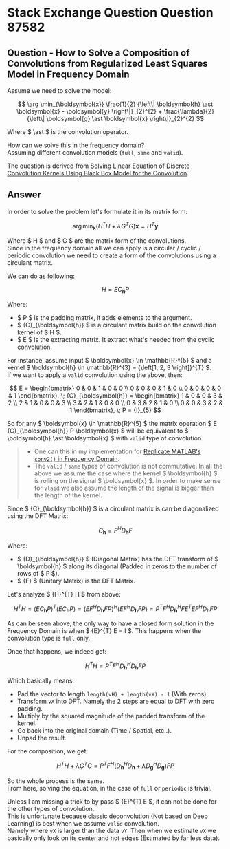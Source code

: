 # Stack Exchange Question Question 87582

## Question - How to Solve a Composition of Convolutions from Regularized Least Squares Model in Frequency Domain

Assume we need to solve the model:

$$ \arg \min_{\boldsymbol{x}} \frac{1}{2} {\left\| \boldsymbol{h} \ast \boldsymbol{x} - \boldsymbol{y} \right\|}_{2}^{2} + \frac{\lambda}{2} {\left\| \boldsymbol{g} \ast \boldsymbol{x} \right\|}_{2}^{2} $$

Where $ \ast $ is the convolution operator.

How can we solve this in the frequency domain?  
Assuming different convolution models (`full`, `same` and `valid`).

The question is derived from [Solving Linear Equation of Discrete Convolution Kernels Using Black Box Model for the Convolution][1].


## Answer

In order to solve the problem let's formulate it in its matrix form:

$$ \arg \min_{\boldsymbol{x}} {\left( {H}^{T} H + \lambda {G}^{T} G \right)} \boldsymbol{x} = {H}^{T} \boldsymbol{y} $$

Where $ H $ and $ G $ are the matrix form of the convolutions.  
Since in the frequency domain all we can apply is a circular / cyclic / periodic convolution we need to create a form of the convolutions using a circulant matrix.

We can do as following:

$$ H = E {C}_{\boldsymbol{h}} P $$

Where:

 * $ P $ is the padding matrix, it adds elements to the argument.  
 * $ {C}_{\boldsymbol{h}} $ is a circulant matrix build on the convolution kernel of $ H $.
 * $ E $ is the extracting matrix. It extract what's needed from the cyclic convolution.

For instance, assume input $ \boldsymbol{x} \in \mathbb{R}^{5} $ and a kernel $ \boldsymbol{h} \in \mathbb{R}^{3} = {\left[1, 2, 3 \right]}^{T} $.  
If we want to apply a `valid` convolution using the above, then:

$$ E = \begin{bmatrix} 0 & 0 & 1 & 0 & 0 \\ 0 & 0 & 0 & 1 & 0 \\ 0 & 0 & 0 & 0 & 1 \end{bmatrix}, \; {C}_{\boldsymbol{h}} = \begin{bmatrix} 1 & 0 & 0 & 3 & 2 \\ 2 & 1 & 0 & 0 & 3 \\ 3 & 2 & 1 & 0 & 0 \\ 0 & 3 & 2 & 1 & 0 \\ 0 & 0 & 3 & 2 & 1 \end{bmatrix}, \; P = {I}_{5} $$

So for any $ \boldsymbol{x} \in \mathbb{R}^{5} $ the matrix operation $ E {C}_{\boldsymbol{h}} P \boldsymbol{x} $ will be equivalent to $ \boldsymbol{h} \ast \boldsymbol{x} $ with `valid` type of convolution. 

> * One can this in my implementation for [Replicate MATLAB's `conv2()` in Frequency Domain][2].
> * The `valid` / `same` types of convolution is not commutative. In all the above we assume the case where the kernel $ \boldsymbol{h} $ is rolling on the signal $ \boldsymbol{x} $. In order to make sense for `vlaid` we also assume the length of the signal is bigger than the length of the kernel.

Since $ {C}_{\boldsymbol{h}} $ is a circulant matrix is can be diagonalized using the DFT Matrix:

$$ {C}_{\boldsymbol{h}} = {F}^{H} {D}_{\boldsymbol{h}} F $$

Where:

 * $ {D}_{\boldsymbol{h}} $ (Diagonal Matrix) has the DFT transform of $ \boldsymbol{h} $ along its diagonal (Padded in zeros to the number of rows of $ P $).
 * $ {F} $ (Unitary Matrix) is the DFT Matrix.

Let's analyze $ {H}^{T} H $ from above:

$$ {H}^{T} H = {\left( E {C}_{\boldsymbol{h}} P \right)}^{T} \left( E {C}_{\boldsymbol{h}} P \right) = {\left( E {F}^{H} {D}_{\boldsymbol{h}} F P \right)}^{H} \left( E {F}^{H} {D}_{\boldsymbol{h}} F P \right) = {P}^{T} {F}^{H} {D}_{\boldsymbol{h}}^{H} F {E}^{T} E {F}^{H} {D}_{\boldsymbol{h}} F P $$

As can be seen above, the only way to have a closed form solution in the Frequency Domain is when $ {E}^{T} E = I $. This happens when the convolution type is `full` only.

Once that happens, we indeed get:

$$ {H}^{T} H = {P}^{T} {F}^{H} {D}_{\boldsymbol{h}}^{H} {D}_{\boldsymbol{h}} F P $$

Which basically means:

 - Pad the vector to length `length(vH) + length(vX) - 1` (With zeros).
 - Transform `vX` into DFT. Namely the 2 steps are equal to DFT with zero padding.
 - Multiply by the squared magnitude of the padded transform of the kernel.
 - Go back into the original domain (Time / Spatial, etc..).
 - Unpad the result.

For the composition, we get:

$$ {H}^{T} H + \lambda {G}^{T} G = {P}^{T} {F}^{H} \left( {D}_{\boldsymbol{h}}^{H} {D}_{\boldsymbol{h}} + \lambda {D}_{\boldsymbol{g}}^{H} {D}_{\boldsymbol{g}} \right) F P $$

So the whole process is the same.  
From here, solving the equation, in the case of `full` or `periodic` is trivial.

Unless I am missing a trick to by pass $ {E}^{T} E $, it can not be done for the other types of convolution.  
This is unfortunate because classic deconvolution (Not based on Deep Learning) is best when we assume `valid` convolution.  
Namely where `vX` is larger than the data `vY`. Then when we estimate `vX` we basically only look on its center and not edges (Estimated by far less data).



  [1]: https://dsp.stackexchange.com/questions/87542
  [2]: https://dsp.stackexchange.com/questions/74803